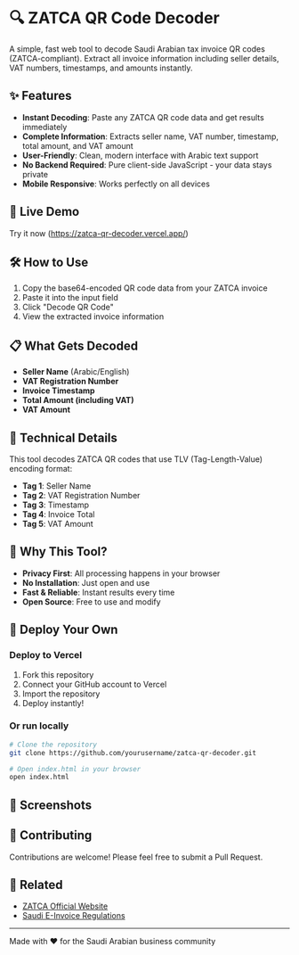 # 🔍 ZATCA QR Code Decoder

A simple, fast web tool to decode Saudi Arabian tax invoice QR codes (ZATCA-compliant). Extract all invoice information including seller details, VAT numbers, timestamps, and amounts instantly.

## ✨ Features

- **Instant Decoding**: Paste any ZATCA QR code data and get results immediately
- **Complete Information**: Extracts seller name, VAT number, timestamp, total amount, and VAT amount
- **User-Friendly**: Clean, modern interface with Arabic text support
- **No Backend Required**: Pure client-side JavaScript - your data stays private
- **Mobile Responsive**: Works perfectly on all devices

## 🚀 Live Demo

Try it now (https://zatca-qr-decoder.vercel.app/)

## 🛠️ How to Use

1. Copy the base64-encoded QR code data from your ZATCA invoice
2. Paste it into the input field
3. Click "Decode QR Code"
4. View the extracted invoice information

## 📋 What Gets Decoded

- **Seller Name** (Arabic/English)
- **VAT Registration Number**
- **Invoice Timestamp**
- **Total Amount (including VAT)**
- **VAT Amount**

## 🔧 Technical Details

This tool decodes ZATCA QR codes that use TLV (Tag-Length-Value) encoding format:
- **Tag 1**: Seller Name
- **Tag 2**: VAT Registration Number  
- **Tag 3**: Timestamp
- **Tag 4**: Invoice Total
- **Tag 5**: VAT Amount

## 🌟 Why This Tool?

- **Privacy First**: All processing happens in your browser
- **No Installation**: Just open and use
- **Fast & Reliable**: Instant results every time
- **Open Source**: Free to use and modify

## 🚀 Deploy Your Own

### Deploy to Vercel
1. Fork this repository
2. Connect your GitHub account to Vercel
3. Import the repository
4. Deploy instantly!

### Or run locally
```bash
# Clone the repository
git clone https://github.com/yourusername/zatca-qr-decoder.git

# Open index.html in your browser
open index.html
```

## 📱 Screenshots



## 🤝 Contributing

Contributions are welcome! Please feel free to submit a Pull Request.



## 🔗 Related

- [ZATCA Official Website](https://zatca.gov.sa)
- [Saudi E-Invoice Regulations](https://zatca.gov.sa/en/E-Invoicing/Pages/default.aspx)

---

Made with ❤️ for the Saudi Arabian business community

